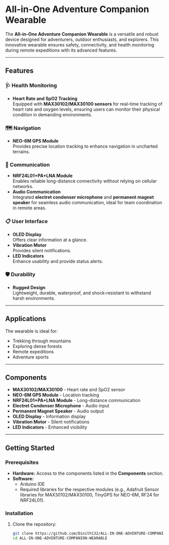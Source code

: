# All-in-One Adventure Companion Wearable

The **All-in-One Adventure Companion Wearable** is a versatile and robust device designed for adventurers, outdoor enthusiasts, and explorers. This innovative wearable ensures safety, connectivity, and health monitoring during remote expeditions with its advanced features.

---

## Features

### 🩺 Health Monitoring
- **Heart Rate and SpO2 Tracking**  
  Equipped with **MAX30102/MAX30100 sensors** for real-time tracking of heart rate and oxygen levels, ensuring users can monitor their physical condition in demanding environments.

### 🗺️ Navigation
- **NEO-6M GPS Module**  
  Provides precise location tracking to enhance navigation in uncharted terrains.

### 📡 Communication
- **NRF24L01+PA+LNA Module**  
  Enables reliable long-distance connectivity without relying on cellular networks.
- **Audio Communication**  
  Integrated **electret condenser microphone** and **permanent magnet speaker** for seamless audio communication, ideal for team coordination in remote areas.

### 📋 User Interface
- **OLED Display**  
  Offers clear information at a glance.
- **Vibration Motor**  
  Provides silent notifications.
- **LED Indicators**  
  Enhance usability and provide status alerts.

### 🛡️ Durability
- **Rugged Design**  
  Lightweight, durable, waterproof, and shock-resistant to withstand harsh environments.

---

## Applications
The wearable is ideal for:
- Trekking through mountains
- Exploring dense forests
- Remote expeditions
- Adventure sports

---

## Components
- **MAX30102/MAX30100** - Heart rate and SpO2 sensor  
- **NEO-6M GPS Module** - Location tracking  
- **NRF24L01+PA+LNA Module** - Long-distance communication  
- **Electret Condenser Microphone** - Audio input  
- **Permanent Magnet Speaker** - Audio output  
- **OLED Display** - Information display  
- **Vibration Motor** - Silent notifications  
- **LED Indicators** - Enhanced visibility  

---

## Getting Started

### Prerequisites
- **Hardware:** Access to the components listed in the **Components** section.
- **Software:** 
  - Arduino IDE
  - Required libraries for the respective modules (e.g., Adafruit Sensor libraries for MAX30102/MAX30100, TinyGPS for NEO-6M, RF24 for NRF24L01).

### Installation
1. Clone the repository:
   ```bash
   git clone https://github.com/Dinith132/ALL-IN-ONE-ADVENTURE-COMPANION-WEARABLE.git
   cd ALL-IN-ONE-ADVENTURE-COMPANION-WEARABLE
